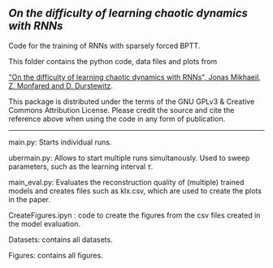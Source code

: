  *On the difficulty of learning chaotic dynamics with RNNs*
------
Code for the training of RNNs with sparsely forced BPTT. 

This folder contains the python code, data files and plots from 

["On the difficulty of learning chaotic dynamics with RNNs", Jonas Mikhaeil, Z. Monfared and D. Durstewitz](https://neurips.cc/virtual/2022/poster/53371).

This package is distributed under the terms of the GNU GPLv3 & Creative Commons Attribution License. Please credit the source and cite the reference above when using the code in any form of publication.

--------------
main.py: Starts individual runs. 

ubermain.py: Allows to start multiple runs simultanously. Used to sweep parameters, such as the learning interval $\tau$. 

main_eval.py: Evaluates the reconstruction quality of (multiple) trained models and creates files such as klx.csv, which are used to create the plots in the paper.

CreateFigures.ipyn : code to create the figures from the csv files created in the model evaluation. 

Datasets: contains all datasets.

Figures: contains all figures. 
